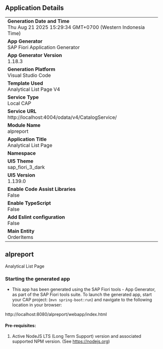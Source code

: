 ## Application Details
|               |
| ------------- |
|**Generation Date and Time**<br>Thu Aug 21 2025 15:29:34 GMT+0700 (Western Indonesia Time)|
|**App Generator**<br>SAP Fiori Application Generator|
|**App Generator Version**<br>1.18.3|
|**Generation Platform**<br>Visual Studio Code|
|**Template Used**<br>Analytical List Page V4|
|**Service Type**<br>Local CAP|
|**Service URL**<br>http://localhost:4004/odata/v4/CatalogService/|
|**Module Name**<br>alpreport|
|**Application Title**<br>Analytical List Page|
|**Namespace**<br>|
|**UI5 Theme**<br>sap_fiori_3_dark|
|**UI5 Version**<br>1.139.0|
|**Enable Code Assist Libraries**<br>False|
|**Enable TypeScript**<br>False|
|**Add Eslint configuration**<br>False|
|**Main Entity**<br>OrderItems|

## alpreport

Analytical List Page

### Starting the generated app

-   This app has been generated using the SAP Fiori tools - App Generator, as part of the SAP Fiori tools suite.  To launch the generated app, start your CAP project:  (```mvn spring-boot:run```) and navigate to the following location in your browser:

http://localhost:8080/alpreport/webapp/index.html

#### Pre-requisites:

1. Active NodeJS LTS (Long Term Support) version and associated supported NPM version.  (See https://nodejs.org)


